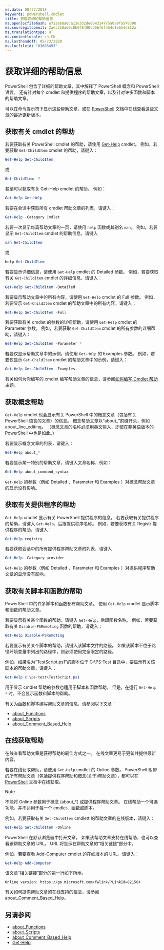 ```yaml
---
ms.date: 08/27/2018
keywords: powershell,cmdlet
title: 获取详细的帮助信息
ms.openlocfilehash: e722eb8a0ca13e3d2de864314775a0a9fa578390
ms.sourcegitcommit: 2aec310ad0c0b048400cb56f6fa64c1e554c812a
ms.translationtype: HT
ms.contentlocale: zh-CN
ms.lasthandoff: 05/23/2020
ms.locfileid: "83808493"
---
```

# <a name="getting-detailed-help-information"></a>获取详细的帮助信息

PowerShell 包含了详细的帮助文章，其中解释了 PowerShell 概念和 PowerShell 语言。 还有针对每个 cmdlet 和提供程序的帮助文章，以及针对许多函数和脚本的帮助文章。

可以在命令提示符下显示这些帮助文章，或在 [PowerShell](/powershell/scripting/overview) 文档中在线查看这些文章的最近更新版本。

## <a name="getting-help-for-cmdlets"></a>获取有关 cmdlet 的帮助

若要获取有关 PowerShell cmdlet 的帮助，请使用 [Get-Help](/powershell/module/microsoft.powershell.core/Get-Help) cmdlet。 例如，若要获取 `Get-ChildItem` cmdlet 的帮助，请键入：

```powershell
Get-Help Get-ChildItem
```

或

```powershell
Get-ChildItem -?
```

甚至可以获取有关 Get-Help cmdlet 的帮助。 例如：

```powershell
Get-Help Get-Help
```

若要在会话中获取所有 cmdlet 帮助文章的列表，请键入：

```powershell
Get-Help -Category Cmdlet
```

若要一次显示每篇帮助文章的一页，请使用 `help` 函数或其别名 `man`。
例如，若要显示 `Get-ChildItem` cmdlet 的帮助信息，请键入

```powershell
man Get-ChildItem
```

或

```powershell
help Get-ChildItem
```

若要显示详细信息，请使用 `Get-Help` cmdlet 的 Detailed 参数。 例如，若要获取有关 `Get-ChildItem` cmdlet 的详细信息，请键入：

```powershell
Get-Help Get-ChildItem -Detailed
```

若要显示帮助文章中的所有内容，请使用 `Get-Help` cmdlet 的 Full 参数。 例如，若要显示 `Get-ChildItem` cmdlet 的帮助文章中的所有内容，请键入：

```powershell
Get-Help Get-ChildItem -Full
```

若要获取有关 cmdlet 的参数的详细帮助，请使用 `Get-Help` cmdlet 的 Parameter 参数。 例如，若要获取 `Get-ChildItem` cmdlet 的所有参数的详细帮助，请键入：

```powershell
Get-Help Get-ChildItem -Parameter *
```

若要仅显示帮助文章中的示例，请使用 `Get-Help` 的 Examples 参数。
例如，若要仅显示 `Get-ChildItem` cmdlet 的帮助文章中的示例，请键入：

```powershell
Get-Help Get-ChildItem -Examples
```

有关如何为你编写的 cmdlet 编写帮助文章的信息，请参阅[如何编写 Cmdlet 帮助](/powershell/scripting/developer/help/writing-help-for-windows-powershell-cmdlets)主题。

## <a name="getting-conceptual-help"></a>获取概念帮助

`Get-Help` cmdlet 也会显示有关 PowerShell 中的概念文章（包括有关 PowerShell 语言的文章）的信息。 概念帮助文章以“about_”前缀开头，例如 about_line_editing。 （概念文章的名称必须用英文输入，即使在非英语版本的 PowerShell 中也是如此。）

若要显示概念文章的列表，请键入：

```powershell
Get-Help about_*
```

若要显示某一特别的帮助文章，请键入文章名称，例如：

```powershell
Get-Help about_command_syntax
```

`Get-Help` 的参数（例如 Detailed  、Parameter  和 Examples  ）对概念帮助文章的显示没有影响。

## <a name="getting-help-about-providers"></a>获取有关提供程序的帮助

`Get-Help` cmdlet 显示有关 PowerShell 提供程序的信息。 若要获取有关提供程序的帮助，请键入 `Get-Help`，后跟提供程序名称。 例如，若要获取有关 Registr 提供程序的帮助，请键入：

```powershell
Get-Help registry
```

若要获取会话中的所有提供程序帮助文章的列表，请键入

```powershell
Get-Help -Category provider
```

`Get-Help` 的参数（例如 Detailed  、Parameter  和 Examples  ）对提供程序帮助文章的显示没有影响。

## <a name="getting-help-about-scripts-and-functions"></a>获取有关脚本和函数的帮助

PowerShell 中的许多脚本和函数都有帮助文章。 使用 `Get-Help` cmdlet 显示脚本和函数的帮助文章。

若要显示有关某个函数的帮助，请键入 `Get-Help`，后跟函数名称。 例如，若要获取有关 `Disable-PSRemoting` 函数的帮助，请键入：

```powershell
Get-Help Disable-PSRemoting
```

若要显示有关某个脚本的帮助，请键入该脚本文件的路径。 如果该脚本不位于路径环境变量中列出的路径中，则必须使用完全限定的路径。

例如，如果名为“TestScript.ps1”的脚本位于 C:\\PS-Test 目录中，要显示有关该脚本的帮助文章，请键入：

```powershell
Get-Help c:\ps-test\TestScript.ps1
```

用于显示 cmdlet 帮助的参数也适用于脚本和函数帮助。 但是，在运行 `Get-Help *` 时，不会显示函数和脚本的帮助。

有关为函数和脚本编写帮助文章的信息，请参阅以下文章：

- [about_Functions](/powershell/module/microsoft.powershell.core/about/about_functions)
- [about_Scripts](/powershell/module/microsoft.powershell.core/about/about_scripts)
- [about_Comment_Based_Help](/powershell/module/microsoft.powershell.core/about/about_comment_based_help)

## <a name="getting-help-online"></a>在线获取帮助

在线查看帮助文章是获得帮助的最佳方式之一。 在线文章更易于更新并提供最新内容。

若要在线获取帮助，请使用 `Get-Help` cmdlet 的 Online 参数。 PowerShell 附带的所有帮助文章（包括提供程序帮助和概念(关于)帮助文章），都可以在 [PowerShell](/powershell/scripting/powershell-scripting) 文档中在线获取。

> [!NOTE]
> 不能将 Online  参数用于概念 (about_\*) 或提供程序帮助文章。
> 在线帮助一个可选功能，并不适用于每一个 cmdlet、函数或脚本。

例如，若要获取有关 `Get-ChildItem` cmdlett 的帮助文章的在线版本，请键入：

```powershell
Get-Help Get-ChildItem -Online
```

PowerShell 在默认浏览器中打开文章。 如果该帮助文章支持在线帮助，也可以查看该帮助文章的 URL。 URL 将显示在帮助文章的“相关链接”部分中。

例如，若要查看 Add-Computer cmdlet 的在线版本的 URL，请键入：

```powershell
Get-Help Add-Computer
```

该文章“相关链接”部分的第一行如下所示。

```Output
Online version: https://go.microsoft.com/fwlink/?LinkId=821564
```

有关如何提供帮助文章的在线支持的信息，请参阅 [about_Comment_Based_Help](/powershell/module/microsoft.powershell.core/about/about_comment_based_help)。

## <a name="see-also"></a>另请参阅

- [about_Functions](/powershell/module/microsoft.powershell.core/about/about_functions)
- [about_Scripts](/powershell/module/microsoft.powershell.core/about/about_scripts)
- [about_Comment_Based_Help](/powershell/module/microsoft.powershell.core/about/about_comment_based_help)
- [Get-Help](/powershell/module/microsoft.powershell.core/get-help)
